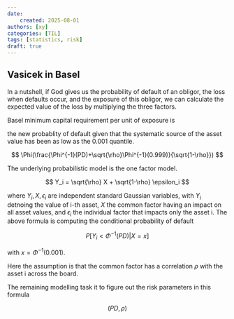 ```yaml
---
date: 
    created: 2025-08-01
authors: [xy]
categories: [TIL]
tags: [statistics, risk]
draft: true
---
```



## Vasicek in Basel

In a nutshell, if God gives us the probability of default of an obligor, the loss when defaults occur, and the exposure of this obligor, we can calculate the expected value of the loss by multiplying the three factors.

Basel minimum capital requirement per unit of exposure is  

the new probablity of default given that the systematic source of the asset value has been as low as the 0.001 quantile.  

$$
\Phi(\frac{\Phi^{-1}(PD)+\sqrt{\rho}\Phi^{-1}(0.999)}{\sqrt{1-\rho}})  
$$

The underlying probabilistic model is the one factor model. 

$$
Y_i = \sqrt{\rho} X + \sqrt{1-\rho} \epsilon_i
$$

where $Y_i,X,\epsilon_i$ are independent standard Gaussian variables, with $Y_i$ detnoing the value of i-th asset, $X$ the common factor having an impact on all asset values, and $\epsilon_i$ the individual factor that impacts only the asset i. The above formula is computing the conditional probability of default 

$$
P[Y_i<\Phi^{-1}(PD)| X = x] 
$$

with $x = \Phi^{-1}(0.001)$. 

Here the assumption is that the common factor has a correlation $\rho$ with the asset i across the board. 


The remaining modelling task it to figure out the risk parameters in this formula 

$$
(PD, \rho)
$$
